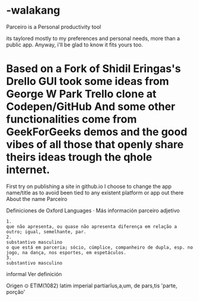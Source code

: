 # -walakang
Parceiro is a Personal productivity tool

its taylored mostly to my preferences and personal needs, more than a public app.
Anyway, i'll be glad to know it fits yours too.

Based on a Fork of Shidil Eringas's Drello
GUI took some ideas from George W Park Trello clone at Codepen/GitHub
And some other functionalities come from GeekForGeeks demos and the good vibes of all those that openly share theirs ideas trough the qhole internet.
===
First try on publishing a site in github.io
I choose to change the app name/title as to avoid been tied to any existent platform or app out there
About the name Parceiro

Definiciones de Oxford Languages · Más información
parceiro
adjetivo

    1.
    que não apresenta, ou quase não apresenta diferença em relação a outro; igual, semelhante, par.
    2.
    substantivo masculino
    o que está em parceria; sócio, cúmplice, companheiro de dupla, esp. no jogo, na dança, nos esportes, em espetáculos.
    3.
    substantivo masculino

informal
Ver definición

Origen
⊙ ETIM(1082) latim imperial partiarĭus,a,um, de pars,tis 'parte, porção'
 
